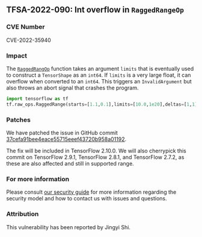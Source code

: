 ## TFSA-2022-090: Int overflow in `RaggedRangeOp`

### CVE Number
CVE-2022-35940

### Impact
The [`RaggedRangOp`](https://github.com/tensorflow/tensorflow/blob/0b6b491d21d6a4eb5fbab1cca565bc1e94ca9543/tensorflow/core/kernels/ragged_range_op.cc#L74-L88) function takes an argument `limits` that is eventually used to construct a `TensorShape` as an `int64`. If `limits` is a very large float, it can overflow when converted to an `int64`. This triggers an `InvalidArgument` but also throws an abort signal that crashes the program.
```python
import tensorflow as tf
tf.raw_ops.RaggedRange(starts=[1.1,0.1],limits=[10.0,1e20],deltas=[1,1])
```

### Patches
We have patched the issue in GitHub commit [37cefa91bee4eace55715eeef43720b958a01192](https://github.com/tensorflow/tensorflow/commit/37cefa91bee4eace55715eeef43720b958a01192).

The fix will be included in TensorFlow 2.10.0. We will also cherrypick this commit on TensorFlow 2.9.1, TensorFlow 2.8.1, and TensorFlow 2.7.2, as these are also affected and still in supported range.


### For more information
Please consult [our security guide](https://github.com/tensorflow/tensorflow/blob/master/SECURITY.md) for more information regarding the security model and how to contact us with issues and questions.


### Attribution
This vulnerability has been reported by Jingyi Shi.
